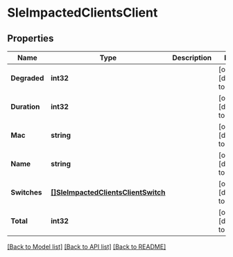 # SleImpactedClientsClient

## Properties
Name | Type | Description | Notes
------------ | ------------- | ------------- | -------------
**Degraded** | **int32** |  | [optional] [default to null]
**Duration** | **int32** |  | [optional] [default to null]
**Mac** | **string** |  | [optional] [default to null]
**Name** | **string** |  | [optional] [default to null]
**Switches** | [**[]SleImpactedClientsClientSwitch**](sle_impacted_clients_client_switch.md) |  | [optional] [default to null]
**Total** | **int32** |  | [optional] [default to null]

[[Back to Model list]](../README.md#documentation-for-models) [[Back to API list]](../README.md#documentation-for-api-endpoints) [[Back to README]](../README.md)

